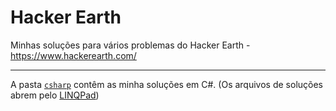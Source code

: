 # Hacker Earth
Minhas soluções para vários problemas do Hacker Earth - https://www.hackerearth.com/

----------

A pasta [`csharp`](https://github.com/rafaelsc/ProjectEuler/tree/master/csharp "csharp") contêm as minha soluções em C#. (Os arquivos de soluções abrem pelo [LINQPad](https://www.linqpad.net/ "LINQPad"))
